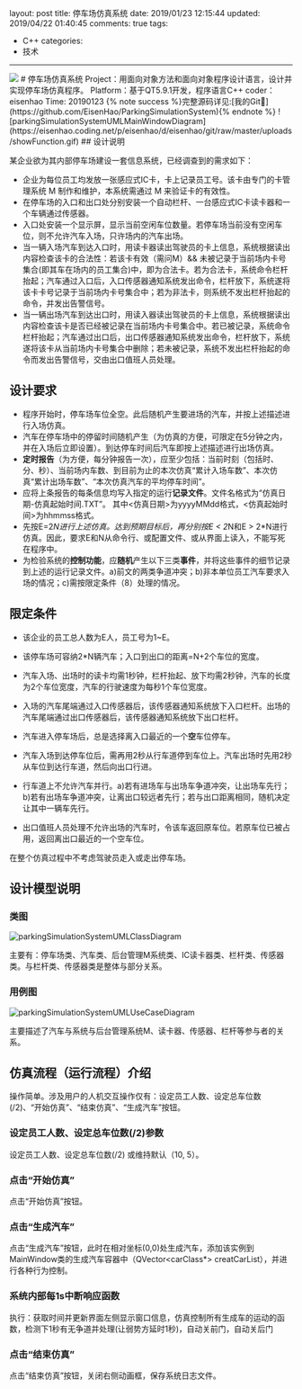 layout: post
title: 停车场仿真系统
date: 2019/01/23 12:15:44
updated: 2019/04/22 01:40:45
comments: true
tags:
- C++
categories:
- 技术

---
<img src="https://eisenhao.coding.net/p/eisenhao/d/eisenhao/git/raw/master/uploads/ParkingSimulationSystem.jpg" class="full-image" />
# 停车场仿真系统
Project：用面向对象方法和面向对象程序设计语言，设计并实现停车场仿真程序。
Platform：基于QT5.9.1开发，程序语言C++
coder：eisenhao
Time: 20190123
<!-- more -->
{% note success %}完整源码详见:[我的Git🥰](https://github.com/EisenHao/ParkingSimulationSystem){% endnote %}
![parkingSimulationSystemUMLMainWindowDiagram](https://eisenhao.coding.net/p/eisenhao/d/eisenhao/git/raw/master/uploads/showFunction.gif)
## 设计说明

某企业欲为其内部停车场建设一套信息系统，已经调查到的需求如下：
* 企业为每位员工均发放一张感应式IC卡，卡上记录员工号。该卡由专门的卡管理系统 M 制作和维护，本系统需通过 M 来验证卡的有效性。
* 在停车场的入口和出口处分别安装一个自动栏杆、一台感应式IC卡读卡器和一个车辆通过传感器。
* 入口处安装一个显示屏，显示当前空闲车位数量。若停车场当前没有空闲车位，则不允许汽车入场，只许场内的汽车出场。
* 当一辆入场汽车到达入口时，用读卡器读出驾驶员的卡上信息，系统根据读出内容检查该卡的合法性：若该卡有效（需问M）&& 未被记录于当前场内卡号集合(即其车在场内的员工集合)中，即为合法卡。若为合法卡，系统命令栏杆抬起；汽车通过入口后，入口传感器通知系统发出命令，栏杆放下，系统遂将该卡卡号记录于当前场内卡号集合中；若为非法卡，则系统不发出栏杆抬起的命令，并发出告警信号。
* 当一辆出场汽车到达出口时，用读入器读出驾驶员的卡上信息，系统根据读出内容检查该卡是否已经被记录在当前场内卡号集合中。若已被记录，系统命令栏杆抬起；汽车通过出口后，出口传感器通知系统发出命令，栏杆放下，系统遂将该卡从当前场内卡号集合中删除；若未被记录，系统不发出栏杆抬起的命令而发出告警信号，交由出口值班人员处理。

## 设计要求

* 程序开始时，停车场车位全空。此后随机产生要进场的汽车，并按上述描述进行入场仿真。
* 汽车在停车场中的停留时间随机产生（为仿真的方便，可限定在5分钟之内，并在入场后立即设置）。到达停车时间后汽车即按上述描述进行出场仿真。
* **定时报告**（为方便，每分钟报告一次），应至少包括：当前时刻（包括时、分、秒）、当前场内车数、到目前为止的本次仿真“累计入场车数”、本次仿真“累计出场车数”、“本次仿真汽车的平均停车时间”。
* 应将上条报告的每条信息均写入指定的运行**记录文件**。文件名格式为“仿真日期-仿真起始时间.TXT”。 其中<仿真日期>为yyyyMMdd格式，<仿真起始时间>为hhmmss格式。
* 先按E=2*N进行上述仿真。达到预期目标后，再分别按E < 2*N和E > 2*N进行仿真。因此，要求E和N从命令行、或配置文件、或从界面上读入，不能写死在程序中。
* 为检验系统的**控制功能**，应**随机**产生以下三类**事件**，并将这些事件的细节记录到上述的运行记录文件。a)前文的两类争道冲突；b)非本单位员工汽车要求入场的情况；c)需按限定条件（8）处理的情况。

## 限定条件

* 该企业的员工总人数为E人，员工号为1~E。

* 该停车场可容纳2*N辆汽车；入口到出口的距离=N+2个车位的宽度。

* 汽车入场、出场时的读卡均需1秒钟，栏杆抬起、放下均需2秒钟，汽车的长度为2个车位宽度，汽车的行驶速度为每秒1个车位宽度。

* 入场的汽车尾端通过入口传感器后，该传感器通知系统放下入口栏杆。出场的汽车尾端通过出口传感器后，该传感器通知系统放下出口栏杆。

*  汽车进入停车场后，总是选择离入口最近的一个**空**车位停车。

* 汽车入场到达停车位后，需再用2秒从行车道停到车位上。汽车出场时先用2秒从车位到达行车道，然后向出口行进。

* 行车道上不允许汽车并行。a)若有进场车与出场车争道冲突，让出场车先行；b)若有出场车争道冲突，让离出口较远者先行；若与出口距离相同，随机决定让其中一辆车先行。

* 出口值班人员处理不允许出场的汽车时，令该车返回原车位。若原车位已被占用，返回离出口最近的一个空车位。

在整个仿真过程中不考虑驾驶员走入或走出停车场。

## 设计模型说明

### 类图

![parkingSimulationSystemUMLClassDiagram](https://eisenhao.coding.net/p/eisenhao/d/eisenhao/git/raw/master/uploads/parkingSimulationSystemUMLClassDiagram.png)

主要有：停车场类、汽车类、后台管理M系统类、IC读卡器类、栏杆类、传感器类。与栏杆类、传感器类是整体与部分关系。

### 用例图

![parkingSimulationSystemUMLUseCaseDiagram](https://eisenhao.coding.net/p/eisenhao/d/eisenhao/git/raw/master/uploads/parkingSimulationSystemUMLUseCaseDiagram.png)



主要描述了汽车与系统与后台管理系统M、读卡器、传感器、栏杆等参与者的关系。

## 仿真流程（运行流程）介绍
操作简单。涉及用户的人机交互操作仅有：设定员工人数、设定总车位数(/2)、“开始仿真”、“结束仿真”、“生成汽车”按钮。
### 设定员工人数、设定总车位数(/2)参数
设定员工人数、设定总车位数(/2) 或维持默认（10, 5）。
### 点击“开始仿真”
点击“开始仿真”按钮。
### 点击“生成汽车”
点击“生成汽车”按钮，此时在相对坐标(0,0)处生成汽车，添加该实例到MainWindow类的生成汽车容器中（QVector<carClass*> creatCarList），并进行各种行为控制。
### 系统内部每1s中断响应函数
执行：获取时间并更新界面左侧显示窗口信息，仿真控制所有生成车的运动的函数，检测下1秒有无争道并处理(让弱势方延时1秒)，自动关前门，自动关后门
### 点击“结束仿真”
点击“结束仿真”按钮，关闭右侧动画框，保存系统日志文件。
